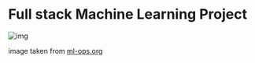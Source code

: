 # Full stack Machine Learning Project

![img](https://ml-ops.org/img/ml-engineering.jpg)

image taken from [ml-ops.org](https://ml-ops.org/)
